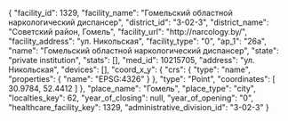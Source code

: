 {
    "facility_id": 1329,
    "facility_name": "Гомельский oбластной наркологический диспансер",
    "district_id": "3-02-3",
    "district_name": "Советский район, Гомель",
    "facility_url": "http:\/\/narcology.by\/",
    "facility_address": "ул. Никольская",
    "facility_type": "0",
    "ap_1": "26а",
    "name": "Гомельский oбластной наркологический диспансер",
    "state": "private institution",
    "stats": [],
    "med_id": 10215705,
    "address": "ул. Никольская",
    "devices": [],
    "coord_x_y": {
        "crs": {
            "type": "name",
            "properties": {
                "name": "EPSG:4326"
            }
        },
        "type": "Point",
        "coordinates": [
            30.9784,
            52.4412
        ]
    },
    "place_name": "Гомель",
    "place_type": "city",
    "localties_key": 62,
    "year_of_closing": null,
    "year_of_opening": "0",
    "healthcare_facility_key": 1329,
    "administrative_division_id": "3-02-3"
}